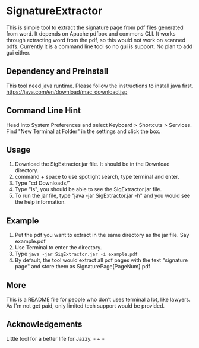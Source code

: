 # SignatureExtractor

This is simple tool to extract the signature page from pdf files generated from word. It depends on Apache pdfbox and commons CLI. It works through extracting word from the pdf, so this would not work on scanned pdfs. Currently it is a command line tool so no gui is support. No plan to add gui either.

## Dependency and PreInstall

This tool need java runtime. Please follow the instructions to install java first.
https://java.com/en/download/mac_download.jsp

## Command Line Hint
Head into System Preferences and select Keyboard > Shortcuts > Services. Find "New Terminal at Folder" in the settings and click the box. 

## Usage
1. Download the SigExtractor.jar file. It should be in the Download directory.
2. command + space to use spotlight search, type terminal and enter.
3. Type "cd Downloads/"
4. Type "ls", you should be able to see the SigExtractor.jar file.
5. To run the jar file, type "java -jar SigExtractor.jar -h" and you would see the help information.

## Example                  
1. Put the pdf you want to extract in the same directory as the jar file. Say example.pdf
2. Use Terminal to enter the directory.
3. Type `java -jar SigExtractor.jar -i example.pdf`
4. By default, the tool would extract all pdf pages with the text "signature page" and store them as SignaturePage[PageNum].pdf

## More
This is a README file for people who don't uses terminal a lot, like lawyers. As I'm not get paid, only limited tech support would be provided.

## Acknowledgements
Little tool for a better life for Jazzy. - ~ -
